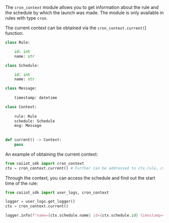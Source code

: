 The `cron_context` module allows you to get information about the rule and the schedule by which the launch was made. The module is only available in rules with type `cron`.

The current context can be obtained via the `cron_context.current(`) function.
```python
class Rule:

    id: int
    name: str

class Schedule:

    id: int
    name: str

class Message:
    
    timestamp: datetime

class Context:
    
    rule: Rule
    schedule: Schedule
    msg: Message
    
    
def current() -> Context:
    pass
```

An example of obtaining the current context:
```python
from coiiot_sdk import cron_context
ctx = cron_context.current() # Further can be addressed to ctx.rule, ctx.schedule, ctx.msg

```

Through the context, you can access the schedule and find out the start time of the rule:
```python
from coiiot_sdk import user_logs, cron_context

logger = user_logs.get_logger()
ctx = cron_context.current()

logger.info(f"name={ctx.schedule.name} id={ctx.schedule.id} timestamp={ctx.message.timestamp}")
```
